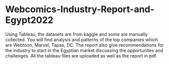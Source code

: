 # Webcomics-Industry-Report-and-Egypt2022
Using Tableau, the datasets are from kaggle and some are manually collected. You will find analysis and patterns of the top companies which are Webtoon, Marvel, Tapas, DC. The report also give recommendations for the industry to start in the Egyptian market discussing the opportunites and challenges. All the tableau files are uploaded as well as the report in pdf.
